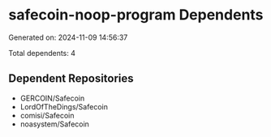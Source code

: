 # safecoin-noop-program Dependents

Generated on: 2024-11-09 14:56:37

Total dependents: 4

## Dependent Repositories

- GERCOIN/Safecoin
- LordOfTheDings/Safecoin
- comisi/Safecoin
- noasystem/Safecoin
